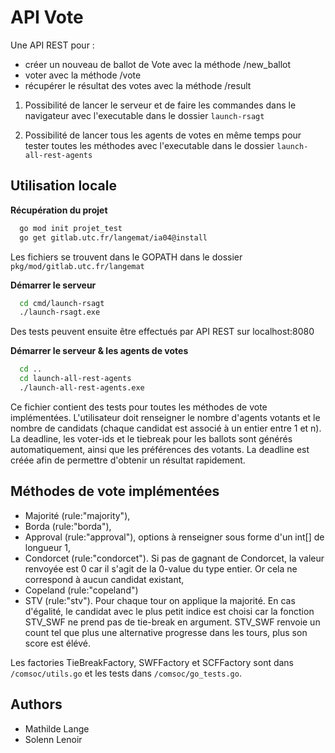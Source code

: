 # API Vote

Une API REST pour : 
- créer un nouveau de ballot de Vote avec la méthode /new_ballot
- voter avec la méthode /vote
- récupérer le résultat des votes avec la méthode /result

1. Possibilité de lancer le serveur et de faire les commandes dans le navigateur avec l'executable dans le dossier `launch-rsagt`

2. Possibilité de lancer tous les agents de votes en même temps pour tester toutes les méthodes avec l'executable dans le dossier `launch-all-rest-agents`

## Utilisation locale

**Récupération du projet**

```bash
  go mod init projet_test
  go get gitlab.utc.fr/langemat/ia04@install 

```
Les fichiers se trouvent dans le GOPATH dans le dossier `pkg/mod/gitlab.utc.fr/langemat`

**Démarrer le serveur**

```bash
  cd cmd/launch-rsagt
  ./launch-rsagt.exe
```
Des tests peuvent ensuite être effectués par API REST sur localhost:8080

**Démarrer le serveur & les agents de votes**

```bash
  cd ..
  cd launch-all-rest-agents
  ./launch-all-rest-agents.exe
```
Ce fichier contient des tests pour toutes les méthodes de vote implémentées. L'utilisateur doit renseigner le nombre d'agents votants et le nombre de candidats (chaque candidat est associé à un entier entre 1 et n). La deadline, les voter-ids et le tiebreak pour les ballots sont générés automatiquement, ainsi que les préférences des votants. La deadline est créée afin de permettre d'obtenir un résultat rapidement.

## Méthodes de vote implémentées

- Majorité (rule:"majority"),
- Borda (rule:"borda"),
- Approval (rule:"approval"), options à renseigner sous forme d'un int[] de longueur 1,
- Condorcet (rule:"condorcet"). Si pas de gagnant de Condorcet, la valeur renvoyée est 0 car il s'agit de la 0-value du type entier. Or cela ne correspond à aucun candidat existant,
- Copeland (rule:"copeland")
- STV (rule:"stv"). Pour chaque tour on applique la majorité. En cas d'égalité, le candidat avec le plus petit indice est choisi car la fonction STV_SWF ne prend pas de tie-break en argument. STV_SWF renvoie un count tel que plus une alternative progresse dans les tours, plus son score est élévé.

Les factories TieBreakFactory, SWFFactory et SCFFactory sont dans `/comsoc/utils.go` et les tests dans `/comsoc/go_tests.go`.

## Authors

- Mathilde Lange
- Solenn Lenoir

